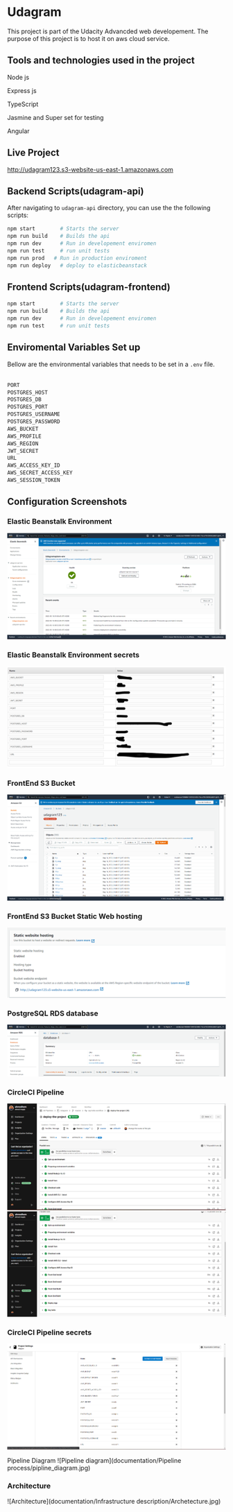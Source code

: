 # Udagram

This project is part of the Udacity Advancded web developement. 
The purpose of this project is to host it on aws cloud service.
## Tools and technologies used in the project

Node js

Express js

TypeScript

Jasmine and Super set for testing

Angular


## Live Project

http://udagram123.s3-website-us-east-1.amazonaws.com



## Backend Scripts(udagram-api)

After navigating to `udagram-api` directory, you can use the the following scripts:

```bash
npm start        # Starts the server
npm run build    # Builds the api
npm run dev      # Run in developement enviromen
npm run test     # run unit tests
npm run prod   # Run in production enviroment
npm run deploy   # deploy to elasticbeanstack 

```

## Frontend Scripts(udagram-frontend)

```bash
npm start        # Starts the server
npm run build    # Builds the api
npm run dev      # Run in developement enviromen
npm run test     # run unit tests
```

## Enviromental Variables Set up
Bellow are the environmental variables that needs to be set in a `.env` file. 
```bash

PORT
POSTGRES_HOST
POSTGRES_DB
POSTGRES_PORT
POSTGRES_USERNAME
POSTGRES_PASSWORD
AWS_BUCKET
AWS_PROFILE
AWS_REGION
JWT_SECRET
URL
AWS_ACCESS_KEY_ID
AWS_SECRET_ACCESS_KEY	
AWS_SESSION_TOKEN	
```


## Configuration Screenshots

### Elastic Beanstalk Environment

![Elastic Beanstalk Environment](./documentation/screenshots/elastic%20envirmoment.png)


### Elastic Beanstalk Environment secrets

![Elastic Beanstalk Environment](./documentation/screenshots/elastic%20envirmoment%20variables.png)

### FrontEnd S3 Bucket

![FrontEnd S3 Bucket](./documentation/screenshots/S3%20bucket.png)

### FrontEnd S3 Bucket Static Web hosting

![FrontEnd S3 Bucket](./documentation/screenshots/static%20s3.png)

### PostgreSQL RDS database

![PostgreSQL RDS database](./documentation/screenshots/Databse.png)

### CircleCI Pipeline

![CircleCI Pipeline](./documentation/screenshots/circleci%20prject.png)
![CircleCI Pipeline](./documentation/screenshots/circleci%202.png)

### CircleCI Pipeline secrets

![CircleCI Pipeline](./documentation/screenshots/circli%20ce%20env.png)

Pipeline Diagram
![Pipeline diagram](documentation/Pipeline process/pipline_diagram.jpg)

### Architecture

![Architecture](documentation/Infrastructure description/Archetecture.jpg)
